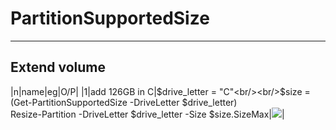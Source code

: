# PartitionSupportedSize

---

## Extend volume
|n|name|eg|O/P|
|1|add 126GB in C|$drive_letter = "C"<br/><br/>$size = (Get-PartitionSupportedSize -DriveLetter $drive_letter)<br/>Resize-Partition -DriveLetter $drive_letter -Size $size.SizeMax|[<img src="https://i.imgur.com/GqLF9Hw.png">](https://i.imgur.com/GqLF9Hw.png)|

